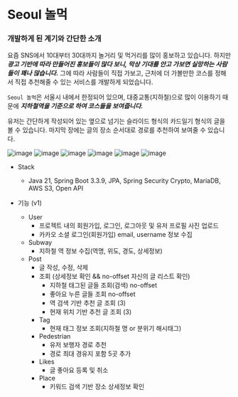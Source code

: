# Seoul 놀먹

### 개발하게 된 계기와 간단한 소개
요즘 SNS에서 10대부터 30대까지 놀거리 및 먹거리를 많이 홍보하고 있습니다. 하지만 ***광고 기반에 따라 만들어진 홍보들이 많다 보니, 막상 기대를 안고 가보면 실망하는 사람들이 꽤나 많습니다.*** 그에 따라 사람들이 직접 가보고, 근처에 더 가볼만한 코스를 정해서 직접 추천해줄 수 있는 서비스를 개발하게 되었습니다.

`Seoul 놀먹`은 서울시 내에서 한정되어 있으며, 대중교통(지하철)으로 많이 이용하기 때문에 ***지하철역을 기준으로 하여 코스들을 보여줍니다.***

유저는 간단하게 작성되어 있는 옆으로 넘기는 슬라이드 형식의 카드일기 형식의 글을 볼 수 있습니다. 마지막 장에는 글의 장소 순서대로 경로를 추천하여 보여줄 수 있습니다.


![image](https://github.com/user-attachments/assets/086b8ddf-dad4-43b8-97e1-31db3385c387) <!-- 로그인 화면   -->
![image](https://github.com/user-attachments/assets/b2afda80-e524-45da-98a2-f7dd9ec60d8f) <!-- 글 상세 보기 화면 -->
![image](https://github.com/user-attachments/assets/17849ad2-ee12-47de-bbf8-d89ebe297964) <!-- 지하철역 검색 -->
![image](https://github.com/user-attachments/assets/1aeaa11e-667f-4935-91be-af39769c055a) <!-- 검색 & 위치기반 추천 -->
![image](https://github.com/user-attachments/assets/21101888-7e89-4d3b-950e-b1febfe1facc) <!-- 내 정보 -->
![image](https://github.com/user-attachments/assets/e088ec9a-f272-4b89-bfdf-fed92bbb7917) <!-- 아키텍쳐 v1  -->

- Stack
  - Java 21, Spring Boot 3.3.9, JPA, Spring Security Crypto, MariaDB, AWS S3, Open API

- 기능 (v1)
  - User
    - 프로젝트 내의 회원가입, 로그인, 로그아웃 및 유저 프로필 사진 업로드
    - 카카오 소셜 로그인(회원가입) email, username 정보 수집
  - Subway
    - 지하철 역 정보 수집(역명, 위도, 경도, 상세정보)
  - Post
    - 글 작성, 수정, 삭제
    - 조회 (상세정보 확인 && no-offset 자신의 글 리스트 확인)
      - 지하철 태그된 글들 조회(검색) no-offset
      - 좋아요 누른 글들 조회 no-offset
      - 역 검색 기반 추천 글 조회 (3)
      - 현재 위치 기반 추천 글 조회 (3)
    - Tag
      - 현재 태그 정보 조회(지하철 명 or 분위기 해시태그)
    - Pedestrian
      - 유저 보행자 경로 추천
      - 경로 최대 경유지 포함 5곳 추가
    - Likes
      - 글 좋아요 등록 및 취소
    - Place
      - 키워드 검색 기반 장소 상세정보 확인
